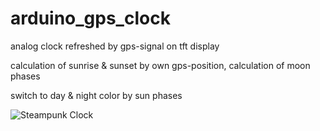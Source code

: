 # arduino_gps_clock

analog clock refreshed by gps-signal on tft display

calculation of sunrise & sunset by own gps-position, calculation of moon phases

switch to day & night color by sun phases

![Steampunk Clock](https://github.com/mobifu1/arduino_gps_clock/blob/master/steampunk%20clock.JPG "Steampunk Clock")
